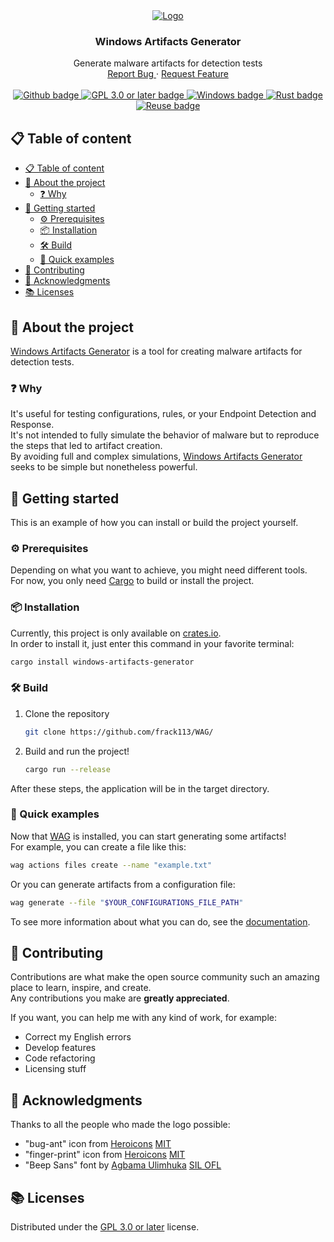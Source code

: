<!--
SPDX-FileCopyrightText: 2023 The WAG development team

SPDX-License-Identifier: GPL-3.0-or-later
-->

<div align="center">
  <a href="https://github.com/frack113/WAG/">
    <img src="https://raw.githubusercontent.com/frack113/WAG/main/media/logo.svg" alt="Logo" />
  </a>

  <h3 align="center">Windows Artifacts Generator</h3>

  <p align="center">
    Generate malware artifacts for detection tests
    <br />
    <a href="https://github.com/frack113/WAG/issues/">
      Report Bug
    </a>
    ·
    <a href="https://github.com/frack113/WAG/issues/">
      Request Feature
    </a>
    <br />
    <br />
    <a href="https://github.com/">
      <img src="https://img.shields.io/badge/GitHub-181717?logo=github&logoColor=fff&style=for-the-badge" alt="Github badge" />
    </a>
    <a href="./LICENSES/GPL-3.0-or-later.txt">
      <img src="https://img.shields.io/badge/License-GPL%203.0%20or%20later-green.svg?style=for-the-badge" alt="GPL 3.0 or later badge" />
    </a>
    <a href="https://www.microsoft.com/en-us/windows/">
      <img src="https://img.shields.io/badge/Windows-0078D4?logo=windows&logoColor=fff&style=for-the-badge" alt="Windows badge" />
    </a>
    <a href="https://www.rust-lang.org/">
      <img src="https://img.shields.io/badge/Rust-000?logo=rust&logoColor=fff&style=for-the-badge" alt="Rust badge" />
    </a>
    <a href="https://reuse.software/">
      <img src="https://img.shields.io/reuse/compliance/github.com%2Ffrack113%2FWAG?style=for-the-badge" alt="Reuse badge" />
    </a>
  </p>
</div>

## 📋 Table of content

- [📋 Table of content](#-table-of-content)
- [👀 About the project](#-about-the-project)
  - [❓ Why](#-why)
- [🚀 Getting started](#-getting-started)
  - [⚙️ Prerequisites](#%EF%B8%8F-prerequisites)
  - [📦 Installation](#-installation)
  - [🛠️ Build](#%EF%B8%8F-build)
  - [🥷 Quick examples](#-quick-examples)
- [👷 Contributing](#-contributing)
- [🙌 Acknowledgments](#-acknowledgments)
- [📚 Licenses](#-licenses)

## 👀 About the project

[Windows Artifacts Generator][WAG] is a tool for creating malware artifacts for detection tests.

### ❓ Why

It's useful for testing configurations, rules, or your Endpoint Detection and Response. \
It's not intended to fully simulate the behavior of malware but to reproduce the steps that led to artifact creation. \
By avoiding full and complex simulations, [Windows Artifacts Generator][WAG] seeks to be simple but nonetheless powerful.

## 🚀 Getting started

This is an example of how you can install or build the project yourself.

### ⚙️ Prerequisites

Depending on what you want to achieve, you might need different tools. \
For now, you only need [Cargo][Cargo] to build or install the project.

### 📦 Installation

Currently, this project is only available on [crates.io][crates.io]. \
In order to install it, just enter this command in your favorite terminal:

```sh
cargo install windows-artifacts-generator

```

### 🛠️ Build

1.  Clone the repository

    ```sh
    git clone https://github.com/frack113/WAG/
    ```

2.  Build and run the project!

    ```sh
    cargo run --release
    ```

After these steps, the application will be in the target directory.

### 🥷 Quick examples

Now that [WAG][WAG] is installed, you can start generating some artifacts! \
For example, you can create a file like this:

```sh
wag actions files create --name "example.txt"
```

Or you can generate artifacts from a configuration file:

```sh
wag generate --file "$YOUR_CONFIGURATIONS_FILE_PATH"
```

To see more information about what you can do, see the [documentation][Documentation].

## 👷 Contributing

Contributions are what make the open source community such an amazing place to learn, inspire, and create. \
Any contributions you make are **greatly appreciated**.

If you want, you can help me with any kind of work, for example:

- Correct my English errors
- Develop features
- Code refactoring
- Licensing stuff

## 🙌 Acknowledgments

Thanks to all the people who made the logo possible:

- "bug-ant" icon from [Heroicons][Heroicons] [MIT][MIT]
- "finger-print" icon from [Heroicons][Heroicons] [MIT][MIT]
- "Beep Sans" font by [Agbama Ulimhuka][Agbama Ulimhuka] [SIL OFL][SIL OFL]

## 📚 Licenses

Distributed under the [GPL 3.0 or later][GPL 3.0 or later] license.

[WAG]: https://github.com/frack113/WAG/
[Cargo]: https://doc.rust-lang.org/stable/cargo/
[crates.io]: https://crates.io/
[Documentation]: https://frack113.github.io/WAG/
[Heroicons]: https://heroicons.com/
[MIT]: ./LICENSES/MIT.txt
[Agbama Ulimhuka]: https://github.com/ulims/
[SIL OFL]: ./LICENSES/OFL-1.1.txt
[GPL 3.0 or later]: ./LICENSES/GPL-3.0-or-later.txt
